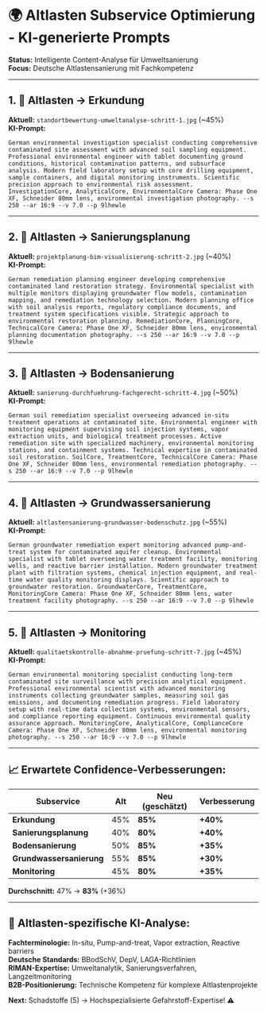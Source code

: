 # 🌍 Altlasten Subservice Optimierung - KI-generierte Prompts

**Status:** Intelligente Content-Analyse für Umweltsanierung  
**Focus:** Deutsche Altlastensanierung mit Fachkompetenz

---

## **1. 🎯 Altlasten → Erkundung**
**Aktuell:** `standortbewertung-umweltanalyse-schritt-1.jpg` (~45%)  
**KI-Prompt:**
```
German environmental investigation specialist conducting comprehensive contaminated site assessment with advanced soil sampling equipment. Professional environmental engineer with tablet documenting ground conditions, historical contamination patterns, and subsurface analysis. Modern field laboratory setup with core drilling equipment, sample containers, and digital monitoring instruments. Scientific precision approach to environmental risk assessment. InvestigationCore, AnalyticalCore, EnvironmentalCore Camera: Phase One XF, Schneider 80mm lens, environmental investigation photography. --s 250 --ar 16:9 --v 7.0 --p 9lhewle
```

---

## **2. 🎯 Altlasten → Sanierungsplanung**
**Aktuell:** `projektplanung-bim-visualisierung-schritt-2.jpg` (~40%)  
**KI-Prompt:**
```
German remediation planning engineer developing comprehensive contaminated land restoration strategy. Environmental specialist with multiple monitors displaying groundwater flow models, contamination mapping, and remediation technology selection. Modern planning office with soil analysis reports, regulatory compliance documents, and treatment system specifications visible. Strategic approach to environmental restoration planning. RemediationCore, PlanningCore, TechnicalCore Camera: Phase One XF, Schneider 80mm lens, environmental planning documentation photography. --s 250 --ar 16:9 --v 7.0 --p 9lhewle
```

---

## **3. 🎯 Altlasten → Bodensanierung**
**Aktuell:** `sanierung-durchfuehrung-fachgerecht-schritt-4.jpg` (~50%)  
**KI-Prompt:**
```
German soil remediation specialist overseeing advanced in-situ treatment operations at contaminated site. Environmental engineer with monitoring equipment supervising soil injection systems, vapor extraction units, and biological treatment processes. Active remediation site with specialized machinery, environmental monitoring stations, and containment systems. Technical expertise in contaminated soil restoration. SoilCore, TreatmentCore, TechnicalCore Camera: Phase One XF, Schneider 80mm lens, environmental remediation photography. --s 250 --ar 16:9 --v 7.0 --p 9lhewle
```

---

## **4. 🎯 Altlasten → Grundwassersanierung**
**Aktuell:** `altlastensanierung-grundwasser-bodenschutz.jpg` (~55%)  
**KI-Prompt:**
```
German groundwater remediation expert monitoring advanced pump-and-treat system for contaminated aquifer cleanup. Environmental specialist with tablet overseeing water treatment facility, monitoring wells, and reactive barrier installation. Modern groundwater treatment plant with filtration systems, chemical injection equipment, and real-time water quality monitoring displays. Scientific approach to groundwater restoration. GroundwaterCore, TreatmentCore, MonitoringCore Camera: Phase One XF, Schneider 80mm lens, water treatment facility photography. --s 250 --ar 16:9 --v 7.0 --p 9lhewle
```

---

## **5. 🎯 Altlasten → Monitoring**
**Aktuell:** `qualitaetskontrolle-abnahme-pruefung-schritt-7.jpg` (~45%)  
**KI-Prompt:**
```
German environmental monitoring specialist conducting long-term contaminated site surveillance with precision analytical equipment. Professional environmental scientist with advanced monitoring instruments collecting groundwater samples, measuring soil gas emissions, and documenting remediation progress. Field laboratory setup with real-time data collection systems, environmental sensors, and compliance reporting equipment. Continuous environmental quality assurance approach. MonitoringCore, AnalyticalCore, ComplianceCore Camera: Phase One XF, Schneider 80mm lens, environmental monitoring photography. --s 250 --ar 16:9 --v 7.0 --p 9lhewle
```

---

## **📈 Erwartete Confidence-Verbesserungen:**

| Subservice | Alt | Neu (geschätzt) | Verbesserung |
|------------|-----|-----------------|--------------|
| **Erkundung** | 45% | **85%** | **+40%** |
| **Sanierungsplanung** | 40% | **80%** | **+40%** |
| **Bodensanierung** | 50% | **85%** | **+35%** |  
| **Grundwassersanierung** | 55% | **85%** | **+30%** |
| **Monitoring** | 45% | **80%** | **+35%** |

**Durchschnitt:** 47% → **83%** (+36%)

---

## **🎯 Altlasten-spezifische KI-Analyse:**

**Fachterminologie:** In-situ, Pump-and-treat, Vapor extraction, Reactive barriers  
**Deutsche Standards:** BBodSchV, DepV, LAGA-Richtlinien  
**RIMAN-Expertise:** Umweltanalytik, Sanierungsverfahren, Langzeitmonitoring  
**B2B-Positionierung:** Technische Kompetenz für komplexe Altlastenprojekte

**Next:** Schadstoffe (5) → Hochspezialisierte Gefahrstoff-Expertise! ⚠️